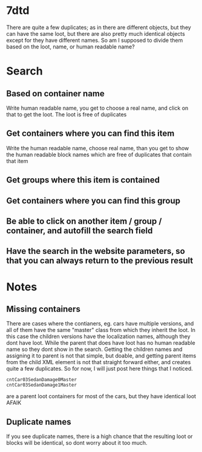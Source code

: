 # 7dtd

There are quite a few duplicates;
as in there are different objects, but they can have the same loot, but there are also pretty much identical objects except for they have different names. So am I supposed to divide them based on the loot, name, or human readable name?


# Search
## Based on container name
Write human readable name, you get to choose a real name, and click on that to get the loot. The loot is free of duplicates

## Get containers where you can find this item
Write the human readable name, choose real name, than you get to show the human readable block names which are free of duplicates that contain that item

## Get groups where this item is contained

## Get containers where you can find this group

## Be able to click on another item / group / container, and autofill the search field

## Have the search in the website parameters, so that you can always return to the previous result

# Notes
## Missing containers
There are cases where the contianers, eg. cars have multiple versions, and all of them have the same "master" class from which they inherit the loot. In this case the children versions have the localization names, although they dont have loot. While the parent that does have loot has no human readable name so they dont show in the search. Getting the children names and assigning it to parent is not that simple, but doable, and getting parent items from the child XML element is not that straight forward either, and creates quite a few duplicates. So for now, I will just post here things that I noticed.

```
cntCar03SedanDamage0Master
cntCar03SedanDamage1Master
```
are a parent loot containers for most of the cars, but they have identical loot AFAIK

## Duplicate names
If you see duplicate names, there is a high chance that the resulting loot or blocks will be identical, so dont worry about it too much.